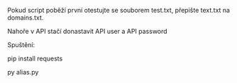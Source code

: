 Pokud script poběží první otestujte se souborem test.txt, přepište text.txt na domains.txt.

Nahoře v API stačí donastavit API user a API password

Spuštění:

pip install requests

py alias.py
